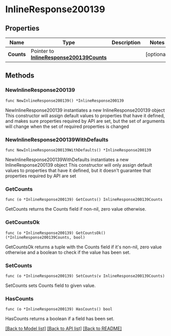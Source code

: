 # InlineResponse200139

## Properties

Name | Type | Description | Notes
------------ | ------------- | ------------- | -------------
**Counts** | Pointer to [**InlineResponse200139Counts**](InlineResponse200139Counts.md) |  | [optional] 

## Methods

### NewInlineResponse200139

`func NewInlineResponse200139() *InlineResponse200139`

NewInlineResponse200139 instantiates a new InlineResponse200139 object
This constructor will assign default values to properties that have it defined,
and makes sure properties required by API are set, but the set of arguments
will change when the set of required properties is changed

### NewInlineResponse200139WithDefaults

`func NewInlineResponse200139WithDefaults() *InlineResponse200139`

NewInlineResponse200139WithDefaults instantiates a new InlineResponse200139 object
This constructor will only assign default values to properties that have it defined,
but it doesn't guarantee that properties required by API are set

### GetCounts

`func (o *InlineResponse200139) GetCounts() InlineResponse200139Counts`

GetCounts returns the Counts field if non-nil, zero value otherwise.

### GetCountsOk

`func (o *InlineResponse200139) GetCountsOk() (*InlineResponse200139Counts, bool)`

GetCountsOk returns a tuple with the Counts field if it's non-nil, zero value otherwise
and a boolean to check if the value has been set.

### SetCounts

`func (o *InlineResponse200139) SetCounts(v InlineResponse200139Counts)`

SetCounts sets Counts field to given value.

### HasCounts

`func (o *InlineResponse200139) HasCounts() bool`

HasCounts returns a boolean if a field has been set.


[[Back to Model list]](../README.md#documentation-for-models) [[Back to API list]](../README.md#documentation-for-api-endpoints) [[Back to README]](../README.md)


